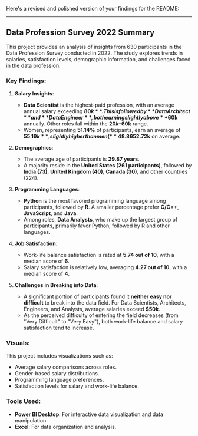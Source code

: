Here's a revised and polished version of your findings for the README:

---

## Data Profession Survey 2022 Summary

This project provides an analysis of insights from 630 participants in the Data Profession Survey conducted in 2022. The study explores trends in salaries, satisfaction levels, demographic information, and challenges faced in the data profession.

### Key Findings:

1. **Salary Insights**:
   - **Data Scientist** is the highest-paid profession, with an average annual salary exceeding **$80k**. This is followed by **Data Architect** and **Data Engineer**, both earning slightly above **$60k** annually. Other roles fall within the **$20k–$60k** range.
   - Women, representing **51.14%** of participants, earn an average of **$55.19k**, slightly higher than men (**48.86%**) who earn **$52.72k** on average.

2. **Demographics**:
   - The average age of participants is **29.87 years**.
   - A majority reside in the **United States (261 participants)**, followed by **India (73)**, **United Kingdom (40)**, **Canada (30)**, and other countries (224).

3. **Programming Languages**:
   - **Python** is the most favored programming language among participants, followed by **R**. A smaller percentage prefer **C/C++**, **JavaScript**, and **Java**.
   - Among roles, **Data Analysts**, who make up the largest group of participants, primarily favor Python, followed by R and other languages.

4. **Job Satisfaction**:
   - Work-life balance satisfaction is rated at **5.74 out of 10**, with a median score of **6**.
   - Salary satisfaction is relatively low, averaging **4.27 out of 10**, with a median score of **4**.

5. **Challenges in Breaking into Data**:
   - A significant portion of participants found it **neither easy nor difficult** to break into the data field. For Data Scientists, Architects, Engineers, and Analysts, average salaries exceed **$50k**.
   - As the perceived difficulty of entering the field decreases (from "Very Difficult" to "Very Easy"), both work-life balance and salary satisfaction tend to increase.

### Visuals:
This project includes visualizations such as:
- Average salary comparisons across roles.
- Gender-based salary distributions.
- Programming language preferences.
- Satisfaction levels for salary and work-life balance.

### Tools Used:
- **Power BI Desktop**: For interactive data visualization  and data manipulation.
- **Excel**: For data organization and analysis.
